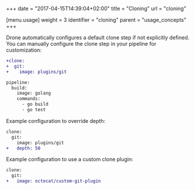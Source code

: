 +++
date = "2017-04-15T14:39:04+02:00"
title = "Cloning"
url = "cloning"

[menu.usage]
  weight = 3
  identifier = "cloning"
  parent = "usage_concepts"
+++

Drone automatically configures a default clone step if not explicitly defined. You can manually configure the clone step in your pipeline for customization:

```diff
+clone:
+  git:
+    image: plugins/git

pipeline:
  build:
    image: golang
    commands:
      - go build
      - go test
```

Example configuration to override depth:

```diff
clone:
  git:
    image: plugins/git
+   depth: 50
```

Example configuration to use a custom clone plugin:

```diff
clone:
  git:
+   image: octocat/custom-git-plugin
```
